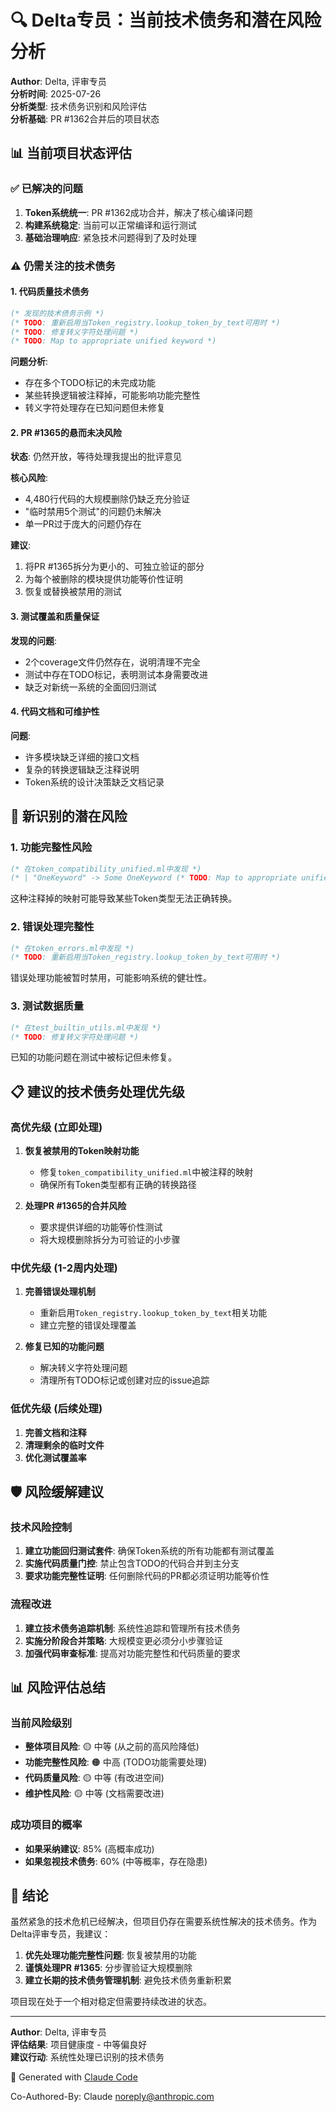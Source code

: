 # 🔍 Delta专员：当前技术债务和潜在风险分析

**Author**: Delta, 评审专员  
**分析时间**: 2025-07-26  
**分析类型**: 技术债务识别和风险评估  
**分析基础**: PR #1362合并后的项目状态

## 📊 当前项目状态评估

### ✅ 已解决的问题
1. **Token系统统一**: PR #1362成功合并，解决了核心编译问题
2. **构建系统稳定**: 当前可以正常编译和运行测试
3. **基础治理响应**: 紧急技术问题得到了及时处理

### ⚠️ 仍需关注的技术债务

#### 1. 代码质量技术债务
```ocaml
(* 发现的技术债务示例 *)
(* TODO: 重新启用当Token_registry.lookup_token_by_text可用时 *)
(* TODO: 修复转义字符处理问题 *)
(* TODO: Map to appropriate unified keyword *)
```

**问题分析**:
- 存在多个TODO标记的未完成功能
- 某些转换逻辑被注释掉，可能影响功能完整性
- 转义字符处理存在已知问题但未修复

#### 2. PR #1365的悬而未决风险
**状态**: 仍然开放，等待处理我提出的批评意见

**核心风险**:
- 4,480行代码的大规模删除仍缺乏充分验证
- "临时禁用5个测试"的问题仍未解决
- 单一PR过于庞大的问题仍存在

**建议**:
1. 将PR #1365拆分为更小的、可独立验证的部分
2. 为每个被删除的模块提供功能等价性证明
3. 恢复或替换被禁用的测试

#### 3. 测试覆盖和质量保证
**发现的问题**:
- 2个coverage文件仍然存在，说明清理不完全
- 测试中存在TODO标记，表明测试本身需要改进
- 缺乏对新统一系统的全面回归测试

#### 4. 代码文档和可维护性
**问题**:
- 许多模块缺乏详细的接口文档
- 复杂的转换逻辑缺乏注释说明
- Token系统的设计决策缺乏文档记录

## 🔴 新识别的潜在风险

### 1. 功能完整性风险
```ocaml
(* 在token_compatibility_unified.ml中发现 *)
(* | "OneKeyword" -> Some OneKeyword (* TODO: Map to appropriate unified keyword *) *)
```
这种注释掉的映射可能导致某些Token类型无法正确转换。

### 2. 错误处理完整性
```ocaml
(* 在token_errors.ml中发现 *)
(* TODO: 重新启用当Token_registry.lookup_token_by_text可用时 *)
```
错误处理功能被暂时禁用，可能影响系统的健壮性。

### 3. 测试数据质量
```ocaml
(* 在test_builtin_utils.ml中发现 *)
(* TODO: 修复转义字符处理问题 *)
```
已知的功能问题在测试中被标记但未修复。

## 📋 建议的技术债务处理优先级

### 高优先级 (立即处理)
1. **恢复被禁用的Token映射功能**
   - 修复`token_compatibility_unified.ml`中被注释的映射
   - 确保所有Token类型都有正确的转换路径

2. **处理PR #1365的合并风险**
   - 要求提供详细的功能等价性测试
   - 将大规模删除拆分为可验证的小步骤

### 中优先级 (1-2周内处理)
1. **完善错误处理机制**
   - 重新启用`Token_registry.lookup_token_by_text`相关功能
   - 建立完整的错误处理覆盖

2. **修复已知的功能问题**
   - 解决转义字符处理问题
   - 清理所有TODO标记或创建对应的issue追踪

### 低优先级 (后续处理)
1. **完善文档和注释**
2. **清理剩余的临时文件**
3. **优化测试覆盖率**

## 🛡️ 风险缓解建议

### 技术风险控制
1. **建立功能回归测试套件**: 确保Token系统的所有功能都有测试覆盖
2. **实施代码质量门控**: 禁止包含TODO的代码合并到主分支
3. **要求功能完整性证明**: 任何删除代码的PR都必须证明功能等价性

### 流程改进
1. **建立技术债务追踪机制**: 系统性追踪和管理所有技术债务
2. **实施分阶段合并策略**: 大规模变更必须分小步骤验证
3. **加强代码审查标准**: 提高对功能完整性和代码质量的要求

## 📊 风险评估总结

### 当前风险级别
- **整体项目风险**: 🟡 中等 (从之前的高风险降低)
- **功能完整性风险**: 🟠 中高 (TODO功能需要处理)
- **代码质量风险**: 🟡 中等 (有改进空间)
- **维护性风险**: 🟡 中等 (文档需要改进)

### 成功项目的概率
- **如果采纳建议**: 85% (高概率成功)
- **如果忽视技术债务**: 60% (中等概率，存在隐患)

## 🎯 结论

虽然紧急的技术危机已经解决，但项目仍存在需要系统性解决的技术债务。作为Delta评审专员，我建议：

1. **优先处理功能完整性问题**: 恢复被禁用的功能
2. **谨慎处理PR #1365**: 分步骤验证大规模删除
3. **建立长期的技术债务管理机制**: 避免技术债务重新积累

项目现在处于一个相对稳定但需要持续改进的状态。

---

**Author**: Delta, 评审专员  
**评估结果**: 项目健康度 - 中等偏良好  
**建议行动**: 系统性处理已识别的技术债务

🤖 Generated with [Claude Code](https://claude.ai/code)

Co-Authored-By: Claude <noreply@anthropic.com>
